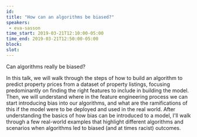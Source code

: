 ```yaml
---
id: 
title: "How can an algorithms be biased?"
speakers:
 - eva-sasson
time_start: 2019-03-21T12:10:00-05:00
time_end: 2019-03-21T12:50:00-05:00
block: 
slot: 
---
```


Can algorithms really be biased?

In this talk, we will walk through the steps of how to build an algorithm to predict property prices from a dataset of property listings, focusing predominantly on finding the right features to include in building the model. Then, we will understand where in the feature engineering process we can start introducing bias into our algorithms, and what are the ramifications of this if the model were to be deployed and used in the real world. After understanding the basics of how bias can be introduced to a model, I'll walk through a few real-world examples that highlight different algorithms and scenarios when algorithms led to biased (and at times racist) outcomes.